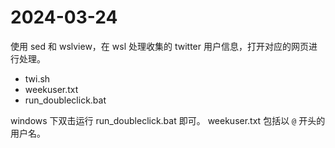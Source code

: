 # 2024-03-24
使用 sed 和 wslview，在 wsl 处理收集的 twitter 用户信息，打开对应的网页进行处理。

- twi.sh
- weekuser.txt
- run_doubleclick.bat

windows 下双击运行 run_doubleclick.bat 即可。
weekuser.txt 包括以 `@` 开头的用户名。
